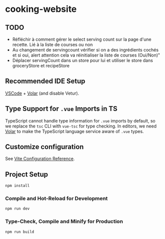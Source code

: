 # cooking-website

## TODO
- Réfléchir à comment gérer le select serving count sur la page d'une recette. Lié à la liste de courses ou non
- Au changement de servingcount vérifier si on a des ingrédients cochés et si oui, alert attention cela va réinitialiser la liste de courses (Oui/Non)"
- Déplacer servingCount dans un store pour lui et utiliser le store dans groceryStore et recipeStore

## Recommended IDE Setup

[VSCode](https://code.visualstudio.com/) + [Volar](https://marketplace.visualstudio.com/items?itemName=Vue.volar) (and disable Vetur).

## Type Support for `.vue` Imports in TS

TypeScript cannot handle type information for `.vue` imports by default, so we replace the `tsc` CLI with `vue-tsc` for type checking. In editors, we need [Volar](https://marketplace.visualstudio.com/items?itemName=Vue.volar) to make the TypeScript language service aware of `.vue` types.

## Customize configuration

See [Vite Configuration Reference](https://vitejs.dev/config/).

## Project Setup

```sh
npm install
```

### Compile and Hot-Reload for Development

```sh
npm run dev
```

### Type-Check, Compile and Minify for Production

```sh
npm run build
```

